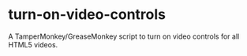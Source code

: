 # turn-on-video-controls
A TamperMonkey/GreaseMonkey script to turn on video controls for all HTML5 videos.
